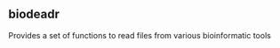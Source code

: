 biodeadr
------------------------------

Provides a set of functions to read files from various bioinformatic tools
